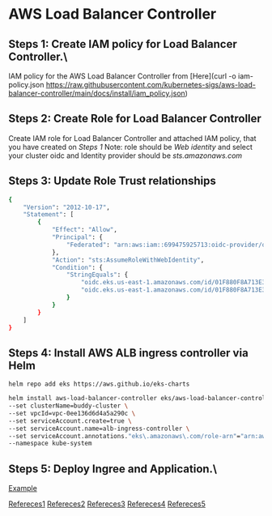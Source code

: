 
# AWS Load Balancer Controller


## Steps 1: Create IAM policy for Load Balancer Controller.\
IAM policy for the AWS Load Balancer Controller from [Here](curl -o iam-policy.json https://raw.githubusercontent.com/kubernetes-sigs/aws-load-balancer-controller/main/docs/install/iam_policy.json)


## Steps 2: Create Role for Load Balancer Controller
Create IAM role for Load Balancer Controller and attached IAM policy, that you have created on *Steps 1*
Note: role should be *Web identity* and select your cluster oidc and Identity provider should be *sts.amazonaws.com*



## Steps 3: Update Role Trust relationships
```bash
{
	"Version": "2012-10-17",
	"Statement": [
		{
			"Effect": "Allow",
			"Principal": {
				"Federated": "arn:aws:iam::699475925713:oidc-provider/oidc.eks.us-east-1.amazonaws.com/id/01F880F8A713E378F9D2F532956D591D"
			},
			"Action": "sts:AssumeRoleWithWebIdentity",
			"Condition": {
				"StringEquals": {
					"oidc.eks.us-east-1.amazonaws.com/id/01F880F8A713E378F9D2F532956D591D:sub": "system:serviceaccount:kube-system:alb-ingress-controller",
					"oidc.eks.us-east-1.amazonaws.com/id/01F880F8A713E378F9D2F532956D591D:aud": "sts.amazonaws.com"
				}
			}
		}
	]
}
```

## Steps 4: Install AWS ALB ingress controller via Helm


`helm repo add eks https://aws.github.io/eks-charts`

```bash
helm install aws-load-balancer-controller eks/aws-load-balancer-controller \
--set clusterName=buddy-cluster \
--set vpcId=vpc-0ee136d6d4a5a290c \
--set serviceAccount.create=true \
--set serviceAccount.name=alb-ingress-controller \
--set serviceAccount.annotations."eks\.amazonaws\.com/role-arn"="arn:aws:iam::699475925713:role/aws_load_balancer_controller_role" \
--namespace kube-system
```

## Steps 5: Deploy Ingree and Application.\
[Example](https://github.com/kubernetes-sigs/aws-load-balancer-controller/blob/main/docs/examples/2048/2048_full.yaml)



[Refereces1](https://docs.aws.amazon.com/eks/latest/userguide/lbc-helm.html)
[Refereces2](https://docs.aws.amazon.com/eks/latest/userguide/aws-load-balancer-controller.html)
[Refereces3](https://kubernetes-sigs.github.io/aws-load-balancer-controller/v2.2/guide/ingress/annotations/)
[Refereces4](https://github.com/kubernetes-sigs/aws-load-balancer-controller/tree/main)
[Refereces5](https://harsh05.medium.com/path-based-routing-with-aws-load-balancer-controller-an-ingress-journey-on-amazon-eks-733d3c6c5adf)

